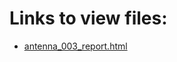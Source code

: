 # Links to view files:

* [antenna_003_report.html](https://htmlpreview.github.io/?https://github.com/HERA-Team/H6C_Notebooks_2/blob/main/antenna_report/antenna_003_report.html)